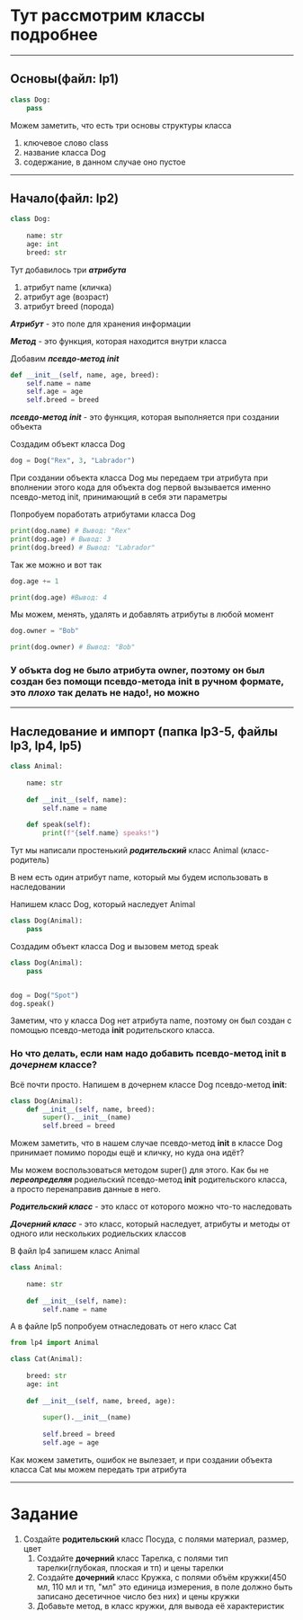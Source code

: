 # Тут рассмотрим классы подробнее

---

## Основы(файл: lp1)

```python
class Dog:
    pass
```

Можем заметить, что есть три основы структуры класса
1. ключевое слово class
2. название класса Dog
3. содержание, в данном случае оно пустое

---

## Начало(файл: lp2)

```python
class Dog:
    
    name: str
    age: int
    breed: str
```

Тут добавилось три ***атрибута***
1. атрибут name (кличка)
2. атрибут age (возраст)
3. атрибут breed (порода)

***Атрибут*** - это поле для хранения информации

***Метод*** - это функция, которая находится внутри класса

Добавим ***псевдо-метод __init__***

```python
def __init__(self, name, age, breed):
    self.name = name
    self.age = age
    self.breed = breed
```

***псевдо-метод __init__*** - это функция, которая выполняется при создании объекта

Создадим объект класса Dog

```python
dog = Dog("Rex", 3, "Labrador")
```

При создании объекта класса Dog мы передаем три атрибута при вполнении этого кода для объекта dog первой вызывается именно псевдо-метод init, принимающий в себя эти параметры

Попробуем поработать атрибутами класса Dog

```python
print(dog.name) # Вывод: "Rex"
print(dog.age) # Вывод: 3
print(dog.breed) # Вывод: "Labrador"
```


Так же можно и вот так

```python
dog.age += 1

print(dog.age) #Вывод: 4
```

Мы можем, менять, удалять и добавлять атрибуты в любой момент

```python
dog.owner = "Bob"

print(dog.owner) # Вывод: "Bob"
```

### У объкта dog не было атрибута owner, поэтому он был создан без помощи псевдо-метода __init__ в ручном формате, это ***плохо*** так делать не надо!, но можно

---

## Наследование и импорт (папка lp3-5, файлы lp3, lp4, lp5)

```python
class Animal:
    
    name: str
    
    def __init__(self, name):
        self.name = name
        
    def speak(self):
        print(f"{self.name} speaks!")
```

Тут мы написали простенький ***родительский*** класс Animal (класс-родитель)

В нем есть один атрибут name, который мы будем использовать в наследовании

Напишем класс Dog, который наследует Animal

```python
class Dog(Animal):
    pass
```

Создадим объект класса Dog и вызовем метод speak

```python
class Dog(Animal):
    pass


dog = Dog("Spot")
dog.speak()
```

Заметим, что у класса Dog нет атрибута name, поэтому он был создан с помощью псевдо-метода __init__ родительского класса.

### Но что делать, если нам надо добавить псевдо-метод __init__ в ***дочернем*** классе?


Всё почти просто. Напишем в дочернем классе Dog псевдо-метод __init__:

```python
class Dog(Animal):
    def __init__(self, name, breed):
        super().__init__(name)
        self.breed = breed
```

Можем заметить, что в нашем случае псевдо-метод __init__ в классе Dog принимает помимо породы ещё и кличку, но куда она идёт?

Мы можем воспользоваться методом super() для этого.
Как бы не ***переопределяя*** родиельский псевдо-метод __init__ родительского класса, а просто перенаправив данные в него.

***Родительский класс*** - это класс от которого можно что-то наследовать

***Дочерний класс*** - это класс, который наследует, атрибуты и методы от одного или нескольких родиельских классов


В файл lp4 запишем класс Animal


```python
class Animal:
    
    name: str
    
    def __init__(self, name):
        self.name = name
```

А в файле lp5 попробуем отнаследовать от него класс Cat

```python
from lp4 import Animal

class Cat(Animal):
    
    breed: str
    age: int
    
    def __init__(self, name, breed, age):
        
        super().__init__(name)
        
        self.breed = breed
        self.age = age
```

Как можем заметить, ошибок не вылезает, и при создании объекта класса Cat мы можем передать три атрибута

---

# Задание
1. Создайте __родительский__ класс Посуда, с полями материал, размер, цвет
   1. Создайте __дочерний__ класс Тарелка, с полями тип тарелки(глубокая, плоская и тп) и цены тарелки
   2. Создайте __дочерний__ класс Кружка, с полями объём кружки(450 мл, 110 мл и тп, "мл" это единица измерения, в поле должно быть записано десетичное число без них) и цены кружки
   3. Добавьте метод, в класс кружки, для вывода её характеристик
